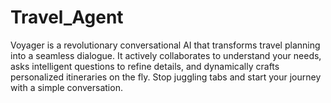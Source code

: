 # Travel_Agent
Voyager is a revolutionary conversational AI that transforms travel planning into a seamless dialogue. It actively collaborates to understand your needs, asks intelligent questions to refine details, and dynamically crafts personalized itineraries on the fly. Stop juggling tabs and start your journey with a simple conversation.
